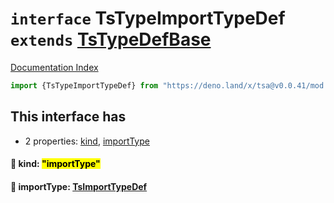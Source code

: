 # `interface` TsTypeImportTypeDef `extends` [TsTypeDefBase](../private.interface.TsTypeDefBase/README.md)

[Documentation Index](../README.md)

```ts
import {TsTypeImportTypeDef} from "https://deno.land/x/tsa@v0.0.41/mod.ts"
```

## This interface has

- 2 properties:
[kind](#-kind-importtype),
[importType](#-importtype-tsimporttypedef)


#### 📄 kind: <mark>"importType"</mark>



#### 📄 importType: [TsImportTypeDef](../interface.TsImportTypeDef/README.md)



